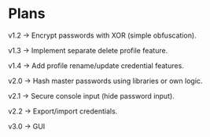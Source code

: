 
# Plans

v1.2 → Encrypt passwords with XOR (simple obfuscation).  

v1.3 → Implement separate delete profile feature.  

v1.4 → Add profile rename/update credential features.  

v2.0 → Hash master passwords using libraries or own logic.  

v2.1 → Secure console input (hide password input).  

v2.2 → Export/import credentials.  

v3.0 → GUI
